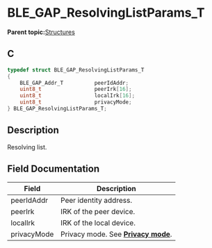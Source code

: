 # BLE\_GAP\_ResolvingListParams\_T

**Parent topic:**[Structures](GUID-A15AC144-CD72-427A-B096-33FC1E7FEA88.md)

## C

```c
typedef struct BLE_GAP_ResolvingListParams_T
{
    BLE_GAP_Addr_T          peerIdAddr;
    uint8_t                 peerIrk[16];
    uint8_t                 localIrk[16];
    uint8_t                 privacyMode;
} BLE_GAP_ResolvingListParams_T;
```

## Description

Resolving list.

## Field Documentation

|Field|Description|
|-----|-----------|
|peerIdAddr|Peer identity address.|
|peerIrk|IRK of the peer device.|
|localIrk|IRK of the local device.|
|privacyMode|Privacy mode. See **[Privacy mode](GUID-D48255CA-7475-4040-8269-C535B60EE906.md)**.|


